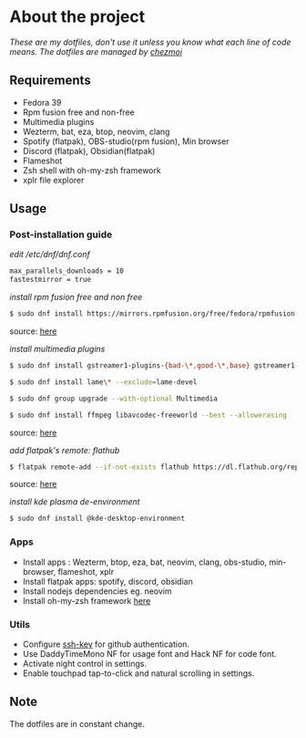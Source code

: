 # About the project

_These are my dotfiles, don't use it unless you know what each line of code means._
_The dotfiles are managed by [chezmoi](chezmoi.io)_

## Requirements

- Fedora 39
- Rpm fusion free and non-free
- Multimedia plugins
- Wezterm, bat, eza, btop, neovim, clang
- Spotify (flatpak), OBS-studio(rpm fusion), Min browser
- Discord (flatpak), Obsidian(flatpak)
- Flameshot
- Zsh shell with oh-my-zsh framework
- xplr file explorer

## Usage

### Post-installation guide

_edit /etc/dnf/dnf.conf_

```bash
max_parallels_downloads = 10
fastestmirror = true
```

_install rpm fusion free and non free_

```bash
$ sudo dnf install https://mirrors.rpmfusion.org/free/fedora/rpmfusion-free-release-$(rpm -E %fedora).noarch.rpm https://mirrors.rpmfusion.org/nonfree/fedora/rpmfusion-nonfree-release-$(rpm -E %fedora).noarch.rpm
```

source: [here](https://rpmfusion.org/Configuration)

_install multimedia plugins_

```bash
$ sudo dnf install gstreamer1-plugins-{bad-\*,good-\*,base} gstreamer1-plugin-openh264 gstreamer1-plugin-libav --exclude=gstreamer1-plugins-bad-free-devel

$ sudo dnf install lame\* --exclude=lame-devel

$ sudo dnf group upgrade --with-optional Multimedia

$ sudo dnf install ffmpeg libavcodec-freeworld --best --allowerasing
```

source: [here](https://docs.fedoraproject.org/en-US/quick-docs/installing-plugins-for-playing-movies-and-music/)

_add flatpak's remote: flathub_

```bash
$ flatpak remote-add --if-not-exists flathub https://dl.flathub.org/repo/flathub.flatpakrepo
```

source: [here](https://flathub.org/setup/Fedora)

_install kde plasma de-environment_

```bash
$ sudo dnf install @kde-desktop-environment
```

### Apps

- Install apps : Wezterm, btop, eza, bat, neovim, clang, obs-studio, min-browser,
  flameshot, xplr
- Install flatpak apps: spotify, discord, obsidian
- Install nodejs dependencies eg. neovim
- Install oh-my-zsh framework [here](https://ohmyz.sh/#install)

### Utils

- Configure [ssh-key](https://docs.github.com/en/authentication/connecting-to-github-with-ssh)
  for github authentication.
- Use DaddyTimeMono NF for usage font and Hack NF for code font.
- Activate night control in settings.
- Enable touchpad tap-to-click and natural scrolling in settings.

## Note

The dotfiles are in constant change.
